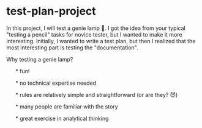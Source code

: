 # test-plan-project

In this project, I will test a genie lamp 🧞. I got the idea from your typical "testing a pencil" tasks for novice tester, but I wanted to make it more interesting. Initially, I wanted to write a test plan, but then I realized that the most interesting part is testing the "documentation". 

Why testing a genie lamp?
<ul>* fun!</ul>
<ul>* no technical expertise needed</ul>
<ul>* rules are relatively simple and straightforward (or are they? 😈)</ul>
<ul>* many people are familiar with the story</ul>
<ul>* great exercise in analytical thinking</ul>
